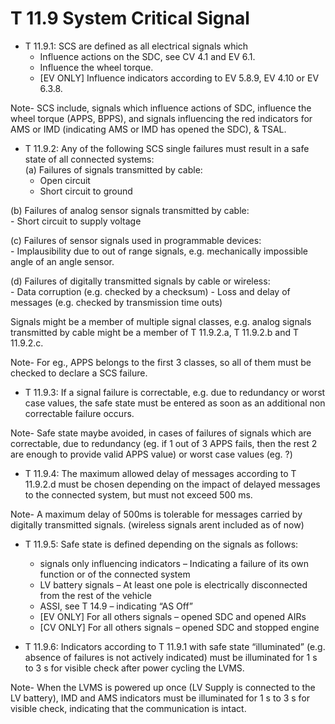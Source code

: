 # T 11.9 System Critical Signal

* T 11.9.1: SCS are defined as all electrical signals which
    - Influence actions on the SDC, see CV 4.1 and EV 6.1.
    - Influence the wheel torque.
    - [EV ONLY] Influence indicators according to EV 5.8.9, EV 4.10 or EV 6.3.8.

Note- SCS include, signals which influence actions of SDC, influence the wheel torque (APPS, BPPS), and signals influencing the red indicators for AMS or IMD (indicating AMS or IMD has opened the SDC), & TSAL.

* T 11.9.2: Any of the following SCS single failures must result in a safe state of all connected systems:<br>
(a) Failures of signals transmitted by cable:<br>
    - Open circuit
    - Short circuit to ground

(b) Failures of analog sensor signals transmitted by cable:<br>
    - Short circuit to supply voltage

(c) Failures of sensor signals used in programmable devices:<br>
    - Implausibility due to out of range signals, e.g. mechanically impossible angle of
    an angle sensor.

(d) Failures of digitally transmitted signals by cable or wireless:<br>
    - Data corruption (e.g. checked by a checksum)
    - Loss and delay of messages (e.g. checked by transmission time outs)
    
Signals might be a member of multiple signal classes, e.g. analog signals transmitted by
cable might be a member of T 11.9.2.a, T 11.9.2.b and T 11.9.2.c.

Note- For eg., APPS belongs to the first 3 classes, so all of them must be checked to declare a SCS failure.

* T 11.9.3: If a signal failure is correctable, e.g. due to redundancy or worst case values, the safe state
must be entered as soon as an additional non correctable failure occurs.

Note- Safe state maybe avoided, in cases of failures of signals which are correctable, due to redundancy (eg. if 1 out of 3 APPS fails, then the rest 2 are enough to provide valid APPS value) or worst case values (eg. ?)

* T 11.9.4: The maximum allowed delay of messages according to T 11.9.2.d must be chosen depending
on the impact of delayed messages to the connected system, but must not exceed 500 ms.

Note- A maximum delay of 500ms is tolerable for messages carried by digitally transmitted signals. (wireless signals arent included as of now)

* T 11.9.5: Safe state is defined depending on the signals as follows:
    - signals only influencing indicators – Indicating a failure of its own function or of the
connected system
    - LV battery signals – At least one pole is electrically disconnected from the rest of the
vehicle
    - ASSI, see T 14.9 – indicating “AS Off”
    - [EV ONLY] For all others signals – opened SDC and opened AIRs
    - [CV ONLY] For all others signals – opened SDC and stopped engine

* T 11.9.6: Indicators according to T 11.9.1 with safe state “illuminated” (e.g. absence of failures is not
actively indicated) must be illuminated for 1 s to 3 s for visible check after power cycling the
LVMS.

Note- When the LVMS is powered up once (LV Supply is connected to the LV battery), IMD and AMS indicators must be illuminated for 1 s to 3 s for visible check, indicating that the communication is intact. 